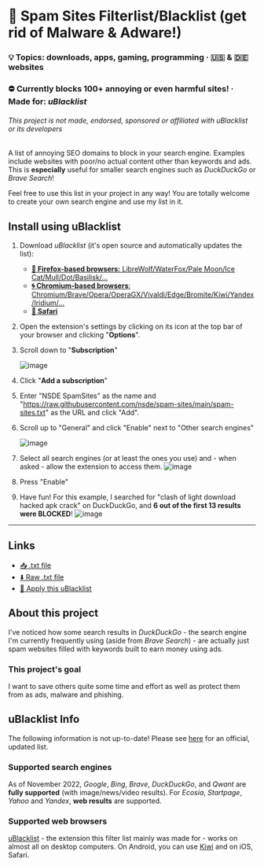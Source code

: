 # 🚮 Spam Sites Filterlist/Blacklist (get rid of Malware & Adware!)
### 💡 Topics: downloads, apps, gaming, programming · 🇺🇸 & 🇩🇪 websites
### ⛔ Currently blocks 100+ annoying or even harmful sites! · Made for: *uBlacklist*

###### This project is not made, endorsed, sponsored or affiliated with uBlacklist or its developers

A list of annoying SEO domains to block in your search engine. Examples include websites with poor/no actual content other than keywords and ads.
This is **especially** useful for smaller search engines such as *DuckDuckGo* or *Brave Search*!

Feel free to use this list in your project in any way! You are totally welcome to create your own search engine and use my list in it.

## Install using uBlacklist
1. Download *uBlacklist* (it's open source and automatically updates the list):
    - [**🦊 Firefox-based browsers:** LibreWolf/WaterFox/Pale Moon/Ice Cat/Mull/Dot/Basilisk/...](https://addons.mozilla.org/en-US/firefox/addon/ublacklist/)
    - [**🌀 Chromium-based browsers**: Chromium/Brave/Opera/OperaGX/Vivaldi/Edge/Bromite/Kiwi/Yandex/Iridium/...](https://chrome.google.com/webstore/detail/ublacklist/pncfbmialoiaghdehhbnbhkkgmjanfhe)
    - [**🍎 Safari**](https://apps.apple.com/us/app/ublacklist-for-safari/id1547912640)
  
2. Open the extension's settings by clicking on its icon 
at the top bar of your browser and clicking "**Options**".
3. Scroll down to "**Subscription**"
    
    ![image](https://user-images.githubusercontent.com/67185896/198878261-b420db8d-28c6-4cc5-84a6-109313e2483c.png)

4. Click "**Add a subscription**"
5. Enter "NSDE SpamSites" as the name and "https://raw.githubusercontent.com/nsde/spam-sites/main/spam-sites.txt" as the URL and click "Add".
6. Scroll up to "General" and click "Enable" next to "Other search engines"
    
    ![image](https://user-images.githubusercontent.com/67185896/198878340-3ab72a2f-8fa9-43dd-b477-762ed2c773e5.png)

7. Select all search engines (or at least the ones you use) and - when asked - allow the extension to access them.
    ![image](https://user-images.githubusercontent.com/67185896/198878233-b07ff549-5b25-4056-9013-8895cedd6ad3.png)

8. Press "Enable"


9. Have fun! For this example, I searched for "clash of light download hacked apk crack" on DuckDuckGo, and **6 out of the first 13 results were BLOCKED**! 
![image](https://user-images.githubusercontent.com/67185896/198878423-5be0f369-7b7b-4151-a984-c536f1d94d0e.png)

***

## Links
- [📥 .txt file](spam-sites.txt)
- [⬇️ Raw .txt file](https://raw.githubusercontent.com/nsde/spam-sites/main/spam-sites.txt
)
- [📜 Apply this uBlacklist](https://iorate.github.io/ublacklist/subscribe?name=NSDE_Spam-Sites&url=https%3A%2F%2Fraw.githubusercontent.com%2Fnsde%2Fspam-sites%2Fmain%2Fspam-sites.txt)

## About this project
I've noticed how some search results in *DuckDuckGo* - the search engine I'm currently frequently using (aside from *Brave Search*) - are actually just spam websites filled with keywords built to earn money using ads.

### This project's goal
I want to save others quite some time and effort as well as protect them from as ads, malware and phishing.

## uBlacklist Info
The following information is not up-to-date! Please see [here](https://github.com/iorate/ublacklist) for an official, updated list.

### Supported search engines
As of November 2022, *Google*, *Bing*, *Brave*, *DuckDuckGo*, and *Qwant* are **fully supported** (with image/news/video results). For *Ecosia*, *Startpage*, *Yahoo* and *Yandex*, **web results** are supported.

### Supported web browsers
[uBlacklist](https://github.com/iorate/ublacklist) - the extension this filter list mainly was made for - works on almost all on desktop computers. On Android, you can use [Kiwi](https://alternativeto.net/software/kiwi-browser/about/) and on iOS, Safari.
